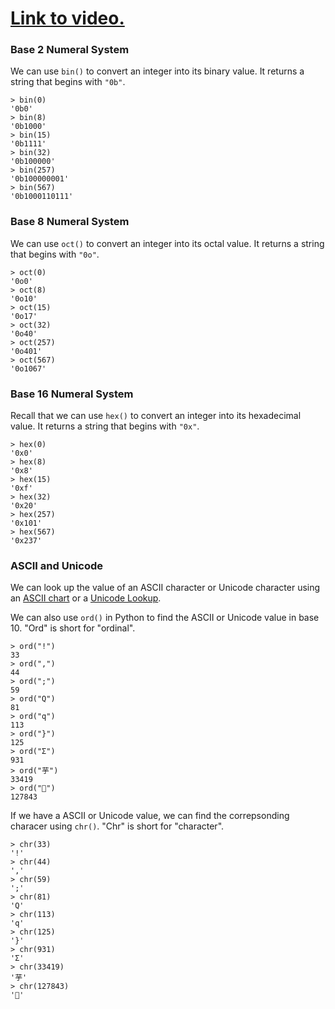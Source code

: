 # [Link to video.](https://www.youtube.com/watch?v=ZXeZavEuR38&list=PLVD25niNi0Bm9n4Yz3y5Li-Qc91Yflo5p&index=9)

### Base 2 Numeral System

We can use `bin()` to convert an integer into its binary value. It returns a string that begins with `"0b"`.

```
> bin(0)
'0b0'
> bin(8)
'0b1000'
> bin(15)
'0b1111'
> bin(32)
'0b100000'
> bin(257)
'0b100000001'
> bin(567)
'0b1000110111'
```

### Base 8 Numeral System

We can use `oct()` to convert an integer into its octal value. It returns a string that begins with `"0o"`.

```
> oct(0)
'0o0'
> oct(8)
'0o10'
> oct(15)
'0o17'
> oct(32)
'0o40'
> oct(257)
'0o401'
> oct(567)
'0o1067'
```

### Base 16 Numeral System

Recall that we can use `hex()` to convert an integer into its hexadecimal value. It returns a string that begins with `"0x"`.

```
> hex(0)
'0x0'
> hex(8)
'0x8'
> hex(15)
'0xf'
> hex(32)
'0x20'
> hex(257)
'0x101'
> hex(567)
'0x237'
```

### ASCII and Unicode

We can look up the value of an ASCII character or Unicode character using an [ASCII chart](https://www.cs.cmu.edu/~pattis/15-1XX/common/handouts/ascii.html) or a [Unicode Lookup](https://unicodelookup.com).

We can also use `ord()` in Python to find the ASCII or Unicode value in base 10. "Ord" is short for "ordinal".

```
> ord("!")
33
> ord(",")
44
> ord(";")
59
> ord("Q")
81
> ord("q")
113
> ord("}")
125
> ord("Σ")
931
> ord("芋")
33419
> ord("🍣")
127843
```

If we have a ASCII or Unicode value, we can find the correpsonding characer using `chr()`. "Chr" is short for "character".

```
> chr(33)
'!'
> chr(44)
','
> chr(59)
';'
> chr(81)
'Q'
> chr(113)
'q'
> chr(125)
'}'
> chr(931)
'Σ'
> chr(33419)
'芋'
> chr(127843)
'🍣'
```
